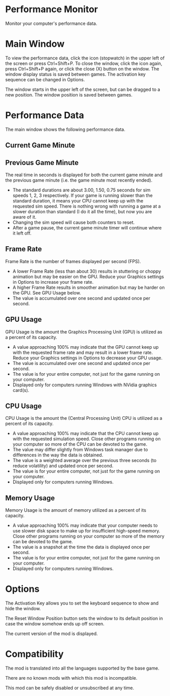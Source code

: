 ﻿# Performance Monitor

Monitor your computer's performance data.

# Main Window
To view the performance data, click the icon (stopwatch) in the upper left of the screen or press Ctrl+Shift+P.
To close the window, click the icon again, press Ctrl+Shift+P again, or click the close (X) button on the window.
The window display status is saved between games.
The activation key sequence can be changed in Options.

The window starts in the upper left of the screen, but can be dragged to a new position.
The window position is saved between games.

# Performance Data
The main window shows the following performance data.

## Current Game Minute
## Previous Game Minute
The real time in seconds is displayed for both the current game minute and the previous game minute (i.e. the game minute most recently ended).
- The standard durations are about 3.00, 1.50, 0.75 seconds for sim speeds 1, 2, 3 respectively.
  If your game is running slower than the standard duration, it means your CPU cannot keep up with the requested sim speed.
  There is nothing wrong with running a game at a slower duration than standard (I do it all the time), but now you are aware of it.
- Changing the sim speed will cause both counters to reset.
- After a game pause, the current game minute timer will continue where it left off.

## Frame Rate
Frame Rate is the number of frames displayed per second (FPS).
- A lower Frame Rate (less than about 30) results in stuttering or choppy animation but may be easier on the GPU.
  Reduce your Graphics settings in Options to increase your frame rate.
- A higher Frame Rate results in smoother animation but may be harder on the GPU.
  See GPU Usage below.
- The value is accumulated over one second and updated once per second.

## GPU Usage
GPU Usage is the amount the Graphics Processing Unit (GPU) is utilized as a percent of its capacity.
- A value approaching 100% may indicate that the GPU cannot keep up with the requested frame rate and may result in a lower frame rate.
  Reduce your Graphics settings in Options to decrease your GPU usage.
- The value is accumulated over one second and updated once per second.
- The value is for your entire computer, not just for the game running on your computer.
- Displayed only for computers running Windows with NVidia graphics card(s).

## CPU Usage
CPU Usage is the amount the (Central Processing Unit) CPU is utilized as a percent of its capacity.
- A value approaching 100% may indicate that the CPU cannot keep up with the requested simulation speed.
  Close other programs running on your computer so more of the CPU can be devoted to the game.
- The value may differ slightly from Windows task manager due to differences in the way the data is obtained.
- The value is a weighted average over the previous three seconds (to reduce volatility) and updated once per second.
- The value is for your entire computer, not just for the game running on your computer.
- Displayed only for computers running Windows.

## Memory Usage
Memory Usage is the amount of memory utilized as a percent of its capacity.
- A value approaching 100% may indicate that your computer needs to use slower disk space to make up for insufficient high-speed memory.
  Close other programs running on your computer so more of the memory can be devoted to the game.
- The value is a snapshot at the time the data is displayed once per second.
- The value is for your entire computer, not just for the game running on your computer.
- Displayed only for computers running Windows.

# Options
The Activation Key allows you to set the keyboard sequence to show and hide the window.

The Reset Window Position button sets the window to its default position in case the window somehow ends up off screen.

The current version of the mod is displayed.

# Compatibility
The mod is translated into all the languages supported by the base game.

There are no known mods with which this mod is incompatible.

This mod can be safely disabled or unsubscribed at any time.
